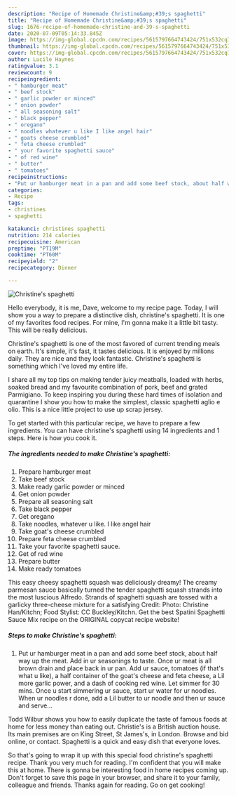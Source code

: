 ```yaml
---
description: "Recipe of Homemade Christine&amp;#39;s spaghetti"
title: "Recipe of Homemade Christine&amp;#39;s spaghetti"
slug: 1676-recipe-of-homemade-christine-and-39-s-spaghetti
date: 2020-07-09T05:14:33.845Z
image: https://img-global.cpcdn.com/recipes/5615797664743424/751x532cq70/christines-spaghetti-recipe-main-photo.jpg
thumbnail: https://img-global.cpcdn.com/recipes/5615797664743424/751x532cq70/christines-spaghetti-recipe-main-photo.jpg
cover: https://img-global.cpcdn.com/recipes/5615797664743424/751x532cq70/christines-spaghetti-recipe-main-photo.jpg
author: Lucile Haynes
ratingvalue: 3.1
reviewcount: 9
recipeingredient:
- " hamburger meat"
- " beef stock"
- " garlic powder or minced"
- " onion powder"
- " all seasoning salt"
- " black pepper"
- " oregano"
- " noodles whatever u like I like angel hair"
- " goats cheese crumbled"
- " feta cheese crumbled"
- " your favorite spaghetti sauce"
- " of red wine"
- " butter"
- " tomatoes"
recipeinstructions:
- "Put ur hamburger meat in a pan and add some beef stock, about half way up the meat. Add in ur seasonings to taste. Once ur meat is all brown drain and place back in ur pan. Add ur sauce, tomatoes (if that&#39;s what u like), a half container of the goat&#39;s cheese and feta cheese, a Lil more garlic power, and a dash of cooking red wine. Let simmer for 30 mins. Once u start simmering ur sauce, start ur water for ur noodles. When ur noodles r done, add a Lil butter to ur noodle and then ur sauce  and serve..."
categories:
- Recipe
tags:
- christines
- spaghetti

katakunci: christines spaghetti 
nutrition: 214 calories
recipecuisine: American
preptime: "PT19M"
cooktime: "PT60M"
recipeyield: "2"
recipecategory: Dinner

---
```



![Christine&#39;s spaghetti](https://img-global.cpcdn.com/recipes/5615797664743424/751x532cq70/christines-spaghetti-recipe-main-photo.jpg)

Hello everybody, it is me, Dave, welcome to my recipe page. Today, I will show you a way to prepare a distinctive dish, christine&#39;s spaghetti. It is one of my favorites food recipes. For mine, I'm gonna make it a little bit tasty. This will be really delicious.

Christine&#39;s spaghetti is one of the most favored of current trending meals on earth. It's simple, it's fast, it tastes delicious. It is enjoyed by millions daily. They are nice and they look fantastic. Christine&#39;s spaghetti is something which I've loved my entire life.

I share all my top tips on making tender juicy meatballs, loaded with herbs, soaked bread and my favourite combination of pork, beef and grated Parmigiano. To keep inspiring you during these hard times of isolation and quarantine I show you how to make the simplest, classic spaghetti aglio e olio. This is a nice little project to use up scrap jersey.


To get started with this particular recipe, we have to prepare a few ingredients. You can have christine&#39;s spaghetti using 14 ingredients and 1 steps. Here is how you cook it.

<!--inarticleads1-->

##### The ingredients needed to make Christine&#39;s spaghetti:

1. Prepare  hamburger meat
1. Take  beef stock
1. Make ready  garlic powder or minced
1. Get  onion powder
1. Prepare  all seasoning salt
1. Take  black pepper
1. Get  oregano
1. Take  noodles, whatever u like. I like angel hair
1. Take  goat&#39;s cheese crumbled
1. Prepare  feta cheese crumbled
1. Take  your favorite spaghetti sauce.
1. Get  of red wine
1. Prepare  butter
1. Make ready  tomatoes


This easy cheesy spaghetti squash was deliciously dreamy! The creamy parmesan sauce basically turned the tender spaghetti squash strands into the most luscious Alfredo. Strands of spaghetti squash are tossed with a garlicky three-cheese mixture for a satisfying Credit: Photo: Christine Han/Kitchn; Food Stylist: CC Buckley/Kitchn. Get the best Spatini Spaghetti Sauce Mix recipe on the ORIGINAL copycat recipe website! 

<!--inarticleads2-->

##### Steps to make Christine&#39;s spaghetti:

1. Put ur hamburger meat in a pan and add some beef stock, about half way up the meat. Add in ur seasonings to taste. Once ur meat is all brown drain and place back in ur pan. Add ur sauce, tomatoes (if that&#39;s what u like), a half container of the goat&#39;s cheese and feta cheese, a Lil more garlic power, and a dash of cooking red wine. Let simmer for 30 mins. Once u start simmering ur sauce, start ur water for ur noodles. When ur noodles r done, add a Lil butter to ur noodle and then ur sauce  and serve...


Todd Wilbur shows you how to easily duplicate the taste of famous foods at home for less money than eating out. Christie&#39;s is a British auction house. Its main premises are on King Street, St James&#39;s, in London. Browse and bid online, or contact. Spaghetti is a quick and easy dish that everyone loves. 

So that's going to wrap it up with this special food christine&#39;s spaghetti recipe. Thank you very much for reading. I'm confident that you will make this at home. There is gonna be interesting food in home recipes coming up. Don't forget to save this page in your browser, and share it to your family, colleague and friends. Thanks again for reading. Go on get cooking!
